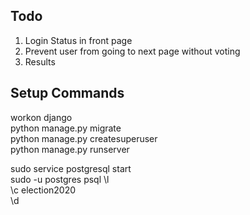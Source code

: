 ## Todo
1. Login Status in front page
2. Prevent user from going to next page without voting
3. Results

## Setup Commands
workon django  
python manage.py migrate  
python manage.py createsuperuser  
python manage.py runserver 


sudo service postgresql start  
sudo -u postgres psql
\l  
\c election2020  
\d  